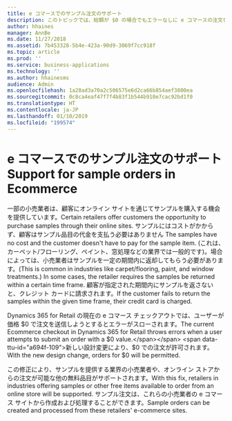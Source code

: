 ```yaml
---
title: e コマースでのサンプル注文のサポート
description: このトピックでは、総額が $0 の場合でもエラーなしに e コマースの注文を処理できる機能拡張について説明します。
author: hhaines
manager: AnnBe
ms.date: 11/27/2018
ms.assetid: 7b453328-5b4e-423a-90d9-3069f7cc918f
ms.topic: article
ms.prod: ''
ms.service: business-applications
ms.technology: ''
ms.author: hhainesms
audience: Admin
ms.openlocfilehash: 1a28ad3a70a2c506575e6d2ca66b854aef3800ea
ms.sourcegitcommit: 0c8ca4eaf47f7f4b83f1b544b910e7cac92bd1f0
ms.translationtype: HT
ms.contentlocale: ja-JP
ms.lasthandoff: 01/10/2019
ms.locfileid: "199574"
---
```

# <a name="support-for-sample-orders-in-ecommerce"></a><span data-ttu-id="a694f-103">e コマースでのサンプル注文のサポート</span><span class="sxs-lookup"><span data-stu-id="a694f-103">Support for sample orders in Ecommerce</span></span>

<span data-ttu-id="a694f-104">一部の小売業者は、顧客にオンライン サイトを通じてサンプルを購入する機会を提供しています。</span><span class="sxs-lookup"><span data-stu-id="a694f-104">Certain retailers offer customers the opportunity to purchase samples through their online sites.</span></span> <span data-ttu-id="a694f-105">サンプルにはコストがかからず、顧客はサンプル品目の代金を支払う必要はありません </span><span class="sxs-lookup"><span data-stu-id="a694f-105">The samples have no cost and the customer doesn't have to pay for the sample item.</span></span> <span data-ttu-id="a694f-106">(これは、カーペット/フローリング、ペイント、窓処理などの業界では一般的です)。場合によっては、小売業者はサンプルを一定の期間内に返却してもらう必要があります。</span><span class="sxs-lookup"><span data-stu-id="a694f-106">(This is common in industries like carpet/flooring, paint, and window treatments.) In some cases, the retailer requires the samples be returned within a certain time frame.</span></span> <span data-ttu-id="a694f-107">顧客が指定された期間内にサンプルを返さないと、クレジット カードに請求されます。</span><span class="sxs-lookup"><span data-stu-id="a694f-107">If the customer fails to return the samples within the given time frame, their credit card is charged.</span></span> 

<span data-ttu-id="a694f-108">Dynamics 365 for Retail の現在の e コマース チェックアウトでは、ユーザーが価格 $0 で注文を送信しようとするとエラーがスローされます。</span><span class="sxs-lookup"><span data-stu-id="a694f-108">The current Ecommerce checkout in Dynamics 365 for Retail throws errors when a user attempts to submit an order with a $0 value.</span></span> <span data-ttu-id="a694f-109">新しい設計変更により、$0 での注文が許可されます。</span><span class="sxs-lookup"><span data-stu-id="a694f-109">With the new design change, orders for $0 will be permitted.</span></span>

<span data-ttu-id="a694f-110">この修正により、サンプルを提供する業界の小売業者や、オンライン ストアからの注文が可能な他の無料品目がサポートされます。</span><span class="sxs-lookup"><span data-stu-id="a694f-110">With this fix, retailers in industries offering samples or other free items available to order from an online store will be supported.</span></span> <span data-ttu-id="a694f-111">サンプル注文は、これらの小売業者の e コマース サイトから作成および処理することができます。</span><span class="sxs-lookup"><span data-stu-id="a694f-111">Sample orders can be created and processed from these retailers' e-commerce sites.</span></span>


<!--
## License Required
No specific licensing requirements are required.
## Setup Required
No specific setup is required.
## Status
Development complete
## Target Timeframe
8.1.3 update
## Regional Availability
Global
-->
